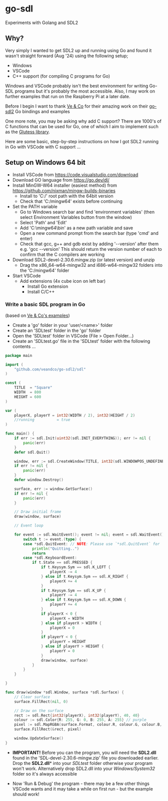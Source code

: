 # go-sdl
Experiments with Golang and SDL2

## Why?

Very simply I wanted to get SDL2 up and running using Go and found it wasn't straight forward (Aug '24) using the following setup;

- Windows
- VSCode
- C++ support (for compiling C programs for Go)
  
Windows and VSCode probably isn't the best environment for writing Go-SDL programs but it's probably the most accessible.
Also, I may work on further examples that run on the Raspberry Pi at a later date.

Before I begin I want to thank [Ve & Co](https://github.com/veandco) for their amazing work on their [go-sdl2](https://github.com/veandco/go-sdl2) Go bindings and examples

One more note, you may be asking why add C support? There are 1000's of C functions that can be used for Go, one of which I aim to implement such as the [Glutess library](https://github.com/mlabbe/glutess/tree/master).

Here are some basic, step-by-step instructions on how I got SDL2 running in Go with VSCode with C support ...

## Setup on Windows 64 bit

- Install VSCode from https://code.visualstudio.com/download
- Download GO language from https://go.dev/dl/
- Install MinGW-W64 installer (easiest method) from https://github.com/nixman/mingw-builds-binaries
    - Install to 'C:/' root path with the 64bit version
    - Check that 'C:/mingw64' exists before continuing
- Set the PATH variable
    - Go to Windows search bar and find 'environment variables' (then select Environment Variables button from the window)
    - Select 'Path' and 'Edit'
    - Add 'C:\mingw64\bin' as a new path variable and save
    - Open a new command prompt from the search bar (type 'cmd' and enter)
    - Check that gcc, g++ and gdb exist by adding '--version' after them e.g. 'gcc --version'
      This should return the version number of each to confirm that the C compilers are working
- Download SDL2-devel-2.30.6.mingw.zip (or latest version) and unzip 
    - Drag the x86_64-w64-mingw32 and i686-w64-mingw32 folders into the 'C:/mingw64' folder
- Start VSCode
  - Add extensions (4x cube icon on left bar)
    - Install Go extension
    - Install C/C++ 


### Write a basic SDL program in Go 
(based on [Ve & Co's examples](https://github.com/veandco/go-sdl2-examples/tree/master/examples))

- Create a 'go' folder in your 'user/\<name\>' folder
- Create an 'SDLtest' folder in the 'go' folder
- Open the 'SDLtest' folder in VSCode (File \> Open Folder...)
- Create an 'SDLtest.go' file in the 'SDLtest' folder with the following contents ...
  
```Go
package main

import (
	"github.com/veandco/go-sdl2/sdl"
)

const (
	TITLE  = "Square"
	WIDTH  = 800
	HEIGHT = 600
)

var (
	playerX, playerY = int32(WIDTH / 2), int32(HEIGHT / 2)
	//running          = true
) 

func main() {
	if err := sdl.Init(uint32(sdl.INIT_EVERYTHING)); err != nil {
		panic(err)
	}
	defer sdl.Quit()

	window, err := sdl.CreateWindow(TITLE, int32(sdl.WINDOWPOS_UNDEFINED), int32(sdl.WINDOWPOS_UNDEFINED), WIDTH, HEIGHT, uint32(sdl.WINDOW_SHOWN))
	if err != nil {
		panic(err)
	}
	defer window.Destroy()

	surface, err := window.GetSurface()
	if err != nil {
		panic(err)
	}

	// Draw initial frame
	draw(window, surface)

	// Event loop

	for event := sdl.WaitEvent(); event != nil; event = sdl.WaitEvent() {
		switch t := event.(type) {
		case *sdl.QuitEvent: // NOTE: Please use `*sdl.QuitEvent` for `v0.4.x` (current version).
			println("Quitting..")
			return
		case *sdl.KeyboardEvent:
			if t.State == sdl.PRESSED {
				if t.Keysym.Sym == sdl.K_LEFT {
					playerX -= 4
				} else if t.Keysym.Sym == sdl.K_RIGHT {
					playerX += 4
				}
				if t.Keysym.Sym == sdl.K_UP {
					playerY -= 4
				} else if t.Keysym.Sym == sdl.K_DOWN {
					playerY += 4
				}
				if playerX < 0 {
					playerX = WIDTH
				} else if playerX > WIDTH {
					playerX = 0
				}
				if playerY < 0 {
					playerY = HEIGHT
				} else if playerY > HEIGHT {
					playerY = 0
				}
				draw(window, surface)
			}
		}
	}

}

func draw(window *sdl.Window, surface *sdl.Surface) {
	// Clear surface
	surface.FillRect(nil, 0)

	// Draw on the surface
	rect := sdl.Rect{int32(playerX), int32(playerY), 40, 40}
	colour := sdl.Color{R: 255, G: 0, B: 255, A: 255} // purple
	pixel := sdl.MapRGBA(surface.Format, colour.R, colour.G, colour.B, colour.A)
	surface.FillRect(&rect, pixel)

	window.UpdateSurface()
}
```

- **IMPORTANT!** Before you can the program, you will need the **SDL2.dll** found in the 'SDL-devel-2.30.6-mingw.zip' file you downloaded earlier.
  Drop the **SDL2.dll*** into your *SDLtest* folder otherwise your program won't work.
  Alternatively drop SDL2.dll into your *Windows/System32* folder so it's always accessible
  
- Now 'Run & Debug' the program - there may be a few other things VSCode wants and it may take a while on first run - but the example should work!

